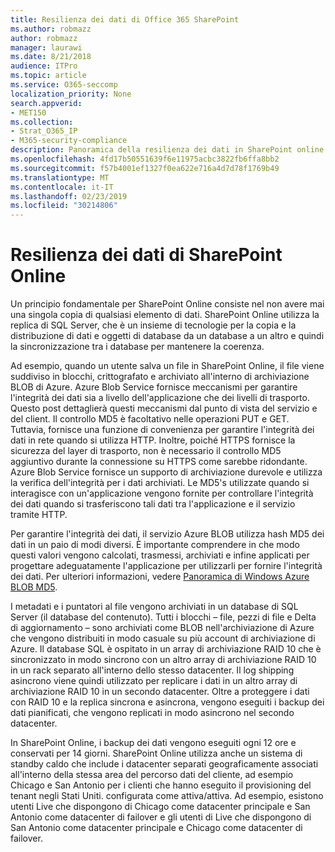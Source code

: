 ```yaml
---
title: Resilienza dei dati di Office 365 SharePoint
ms.author: robmazz
author: robmazz
manager: laurawi
ms.date: 8/21/2018
audience: ITPro
ms.topic: article
ms.service: O365-seccomp
localization_priority: None
search.appverid:
- MET150
ms.collection:
- Strat_O365_IP
- M365-security-compliance
description: Panoramica della resilienza dei dati in SharePoint online in Office 365.
ms.openlocfilehash: 4fd17b50551639f6e11975acbc3822fb6ffa8bb2
ms.sourcegitcommit: f57b4001ef1327f0ea622e716a4d7d78f1769b49
ms.translationtype: MT
ms.contentlocale: it-IT
ms.lasthandoff: 02/23/2019
ms.locfileid: "30214806"
---
```

# <a name="sharepoint-online-data-resiliency"></a>Resilienza dei dati di SharePoint Online
Un principio fondamentale per SharePoint Online consiste nel non avere mai una singola copia di qualsiasi elemento di dati. SharePoint Online utilizza la replica di SQL Server, che è un insieme di tecnologie per la copia e la distribuzione di dati e oggetti di database da un database a un altro e quindi la sincronizzazione tra i database per mantenere la coerenza. 

Ad esempio, quando un utente salva un file in SharePoint Online, il file viene suddiviso in blocchi, crittografato e archiviato all'interno di archiviazione BLOB di Azure. Azure Blob Service fornisce meccanismi per garantire l'integrità dei dati sia a livello dell'applicazione che dei livelli di trasporto. Questo post dettaglierà questi meccanismi dal punto di vista del servizio e del client. Il controllo MD5 è facoltativo nelle operazioni PUT e GET. Tuttavia, fornisce una funzione di convenienza per garantire l'integrità dei dati in rete quando si utilizza HTTP. Inoltre, poiché HTTPS fornisce la sicurezza del layer di trasporto, non è necessario il controllo MD5 aggiuntivo durante la connessione su HTTPS come sarebbe ridondante. Azure Blob Service fornisce un supporto di archiviazione durevole e utilizza la verifica dell'integrità per i dati archiviati. Le MD5's utilizzate quando si interagisce con un'applicazione vengono fornite per controllare l'integrità dei dati quando si trasferiscono tali dati tra l'applicazione e il servizio tramite HTTP. 

Per garantire l'integrità dei dati, il servizio Azure BLOB utilizza hash MD5 dei dati in un paio di modi diversi. È importante comprendere in che modo questi valori vengono calcolati, trasmessi, archiviati e infine applicati per progettare adeguatamente l'applicazione per utilizzarli per fornire l'integrità dei dati. Per ulteriori informazioni, vedere [Panoramica di Windows Azure BLOB MD5](http://blogs.msdn.com/b/windowsazurestorage/archive/2011/02/18/windows-azure-blob-md5-overview.aspx). 

I metadati e i puntatori al file vengono archiviati in un database di SQL Server (il database del contenuto). Tutti i blocchi – file, pezzi di file e Delta di aggiornamento – sono archiviati come BLOB nell'archiviazione di Azure che vengono distribuiti in modo casuale su più account di archiviazione di Azure. Il database SQL è ospitato in un array di archiviazione RAID 10 che è sincronizzato in modo sincrono con un altro array di archiviazione RAID 10 in un rack separato all'interno dello stesso datacenter. Il log shipping asincrono viene quindi utilizzato per replicare i dati in un altro array di archiviazione RAID 10 in un secondo datacenter. Oltre a proteggere i dati con RAID 10 e la replica sincrona e asincrona, vengono eseguiti i backup dei dati pianificati, che vengono replicati in modo asincrono nel secondo datacenter. 

In SharePoint Online, i backup dei dati vengono eseguiti ogni 12 ore e conservati per 14 giorni. SharePoint Online utilizza anche un sistema di standby caldo che include i datacenter separati geograficamente associati all'interno della stessa area del percorso dati del cliente, ad esempio Chicago e San Antonio per i clienti che hanno eseguito il provisioning del tenant negli Stati Uniti. configurata come attiva/attiva. Ad esempio, esistono utenti Live che dispongono di Chicago come datacenter principale e San Antonio come datacenter di failover e gli utenti di Live che dispongono di San Antonio come datacenter principale e Chicago come datacenter di failover. 